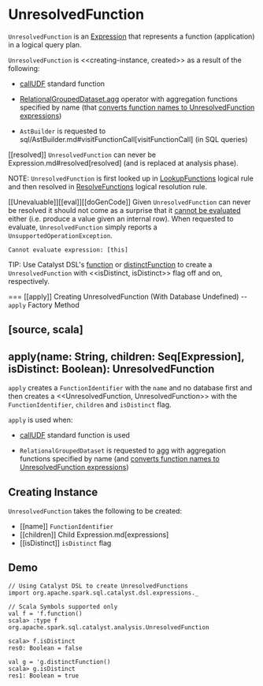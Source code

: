 # UnresolvedFunction

`UnresolvedFunction` is an [Expression](Expression.md) that represents a function (application) in a logical query plan.

`UnresolvedFunction` is <<creating-instance, created>> as a result of the following:

* [callUDF](../spark-sql-functions.md#callUDF) standard function

* [RelationalGroupedDataset.agg](../basic-aggregation/RelationalGroupedDataset.md#agg) operator with aggregation functions specified by name (that [converts function names to UnresolvedFunction expressions](../basic-aggregation/RelationalGroupedDataset.md#strToExpr))

* `AstBuilder` is requested to sql/AstBuilder.md#visitFunctionCall[visitFunctionCall] (in SQL queries)

[[resolved]]
`UnresolvedFunction` can never be Expression.md#resolved[resolved] (and is replaced at analysis phase).

NOTE: `UnresolvedFunction` is first looked up in [LookupFunctions](../logical-analysis-rules/LookupFunctions.md) logical rule and then resolved in [ResolveFunctions](../logical-analysis-rules/ResolveFunctions.md) logical resolution rule.

[[Unevaluable]][[eval]][[doGenCode]]
Given `UnresolvedFunction` can never be resolved it should not come as a surprise that it [cannot be evaluated](Unevaluable.md) either (i.e. produce a value given an internal row). When requested to evaluate, `UnresolvedFunction` simply reports a `UnsupportedOperationException`.

```text
Cannot evaluate expression: [this]
```

TIP: Use Catalyst DSL's [function](../catalyst-dsl/index.md#function) or [distinctFunction](../catalyst-dsl/index.md#distinctFunction) to create a `UnresolvedFunction` with <<isDistinct, isDistinct>> flag off and on, respectively.

=== [[apply]] Creating UnresolvedFunction (With Database Undefined) -- `apply` Factory Method

[source, scala]
----
apply(name: String, children: Seq[Expression], isDistinct: Boolean): UnresolvedFunction
----

`apply` creates a `FunctionIdentifier` with the `name` and no database first and then creates a <<UnresolvedFunction, UnresolvedFunction>> with the `FunctionIdentifier`, `children` and `isDistinct` flag.

`apply` is used when:

* [callUDF](../spark-sql-functions.md#callUDF) standard function is used

* `RelationalGroupedDataset` is requested to [agg](../basic-aggregation/RelationalGroupedDataset.md#agg) with aggregation functions specified by name (and [converts function names to UnresolvedFunction expressions](../basic-aggregation/RelationalGroupedDataset.md#strToExpr))

## Creating Instance

`UnresolvedFunction` takes the following to be created:

* [[name]] `FunctionIdentifier`
* [[children]] Child Expression.md[expressions]
* [[isDistinct]] `isDistinct` flag

## Demo

```text
// Using Catalyst DSL to create UnresolvedFunctions
import org.apache.spark.sql.catalyst.dsl.expressions._

// Scala Symbols supported only
val f = 'f.function()
scala> :type f
org.apache.spark.sql.catalyst.analysis.UnresolvedFunction

scala> f.isDistinct
res0: Boolean = false

val g = 'g.distinctFunction()
scala> g.isDistinct
res1: Boolean = true
```
